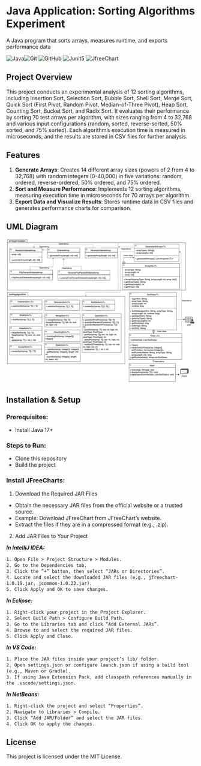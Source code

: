 # Java Application: Sorting Algorithms Experiment
A Java program that sorts arrays, measures runtime, and exports performance data

![Java](https://img.shields.io/badge/Java-20232A?style=for-the-badge&logo=Java&logoColor=blue)![Git](https://img.shields.io/badge/git-20232A?style=for-the-badge&logo=git&logoColor=red)
![GitHub](https://img.shields.io/badge/github-20232A?style=for-the-badge&logo=github&logoColor=white)
![Junit5](https://img.shields.io/badge/Junit5-20232A?style=for-the-badge&logo=junit5&logoColor=yellow)
![JfreeChart](https://img.shields.io/badge/JfreeChart-20232A?style=for-the-badge&logo=JfreeChart&logoColor=blue)

## Project Overview
This project conducts an experimental analysis of 12 sorting algorithms, including Insertion 
Sort, Selection Sort, Bubble Sort, Shell Sort, Merge Sort, Quick Sort (First Pivot, Random Pivot, Median-of-Three Pivot), Heap Sort, Counting Sort, Bucket Sort, and Radix Sort. It evaluates their performance by sorting 70 test arrays per algorithm, with sizes ranging from 4 to 32,768 and various input configurations (random, sorted, reverse-sorted, 50% sorted, and 75% sorted). Each algorithm’s execution time is measured in microseconds, and the results are stored in CSV files for further analysis.

## Features
1. **Generate Arrays**: Creates 14 different array sizes (powers of 2 from 4 to 32,768) with random integers (0-40,000) in five variations: random, ordered, reverse-ordered, 50% ordered, and 75% ordered.
2. **Sort and Measure Performance**: Implements 12 sorting algorithms, measuring execution time in microseconds for 70 arrays per algorithm.
3. **Export Data and Visualize Results**: Stores runtime data in CSV files and generates performance charts for comparison.

## UML Diagram
![P1_UML_final.png](img%2FP1_UML_final.png)

## Installation & Setup
### Prerequisites:
* Install Java 17+

### Steps to Run:
* Clone this repository 
* Build the project

### Install JFreeCharts:

1. Download the Required JAR Files 
* Obtain the necessary JAR files from the official website or a trusted source.
* Example: Download JFreeChart from JFreeChart’s website.
* Extract the files if they are in a compressed format (e.g., .zip).

2. Add JAR Files to Your Project

    
_**In IntelliJ IDEA:**_
``` 
1. Open File > Project Structure > Modules.
2. Go to the Dependencies tab.
3. Click the ”+” button, then select “JARs or Directories”.
4. Locate and select the downloaded JAR files (e.g., jfreechart-1.0.19.jar, jcommon-1.0.23.jar).
5. Click Apply and OK to save changes.
```
_**In Eclipse:**_
    
```
1. Right-click your project in the Project Explorer.
2. Select Build Path > Configure Build Path.
3. Go to the Libraries tab and click “Add External JARs”.
4. Browse to and select the required JAR files.
5. Click Apply and Close.
```
_**In VS Code:**_

```
1. Place the JAR files inside your project’s lib/ folder.
2. Open settings.json or configure launch.json if using a build tool (e.g., Maven or Gradle).
3. If using Java Extension Pack, add classpath references manually in the .vscode/settings.json.
```

_**In NetBeans:**_
```
1. Right-click the project and select “Properties”.
2. Navigate to Libraries > Compile.
3. Click “Add JAR/Folder” and select the JAR files.
4. Click OK to apply the changes.
```

## License

This project is licensed under the MIT License.
